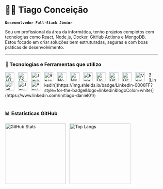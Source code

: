 
# 👨‍💻 Tiago Conceição

**`Desenvolvedor Full-Stack Júnior`**

Sou um profissional da área da informática, tenho projetos completos com tecnologias como React, Node.js, Docker, GitHub Actions e MongoDB.  
Estou focado em criar soluções bem estruturadas, seguras e com boas práticas de desenvolvimento.

---

### 🤖 Tecnologias e Ferramentas que utilizo

<img align="left" alt="HTML" title="HTML" width="30px" style="padding-right: 10px;" src="https://cdn.jsdelivr.net/gh/devicons/devicon/icons/html5/html5-original.svg"/>
<img align="left" alt="CSS" title="CSS" width="30px" style="padding-right: 10px;" src="https://cdn.jsdelivr.net/gh/devicons/devicon/icons/css3/css3-original.svg"/>
<img align="left" alt="JavaScript" title="JavaScript" width="30px" style="padding-right: 10px;" src="https://cdn.jsdelivr.net/gh/devicons/devicon/icons/javascript/javascript-original.svg"/>
<img align="left" alt="React" title="React" width="30px" style="padding-right: 10px;" src="https://cdn.jsdelivr.net/gh/devicons/devicon/icons/react/react-original.svg"/>
<img align="left" alt="Node.js" title="Node.js" width="30px" style="padding-right: 10px;" src="https://cdn.jsdelivr.net/gh/devicons/devicon/icons/nodejs/nodejs-original.svg"/>
<img align="left" alt="MongoDB" title="MongoDB" width="30px" style="padding-right: 10px;" src="https://cdn.jsdelivr.net/gh/devicons/devicon/icons/mongodb/mongodb-original.svg"/>
<img align="left" alt="Express" title="Express" width="30px" style="padding-right: 10px;" src="https://cdn.jsdelivr.net/gh/devicons/devicon/icons/express/express-original.svg"/>
<img align="left" alt="Docker" title="Docker" width="30px" style="padding-right: 10px;" src="https://cdn.jsdelivr.net/gh/devicons/devicon/icons/docker/docker-original.svg"/>
<img align="left" alt="Git" title="Git" width="30px" style="padding-right: 10px;" src="https://cdn.jsdelivr.net/gh/devicons/devicon/icons/git/git-original.svg"/>
<img align="left" alt="GitHub" title="GitHub" width="30px" style="padding-right: 10px;" src="https://cdn.jsdelivr.net/gh/devicons/devicon/icons/github/github-original.svg"/>
<img align="left" alt="Vercel" title="Vercel" width="30px" style="padding-right: 10px;" src="https://cdn.jsdelivr.net/gh/devicons/devicon/icons/vercel/vercel-original.svg"/>
<img align="left" alt="Tailwind CSS" title="Tailwind CSS" width="30px" style="padding-right: 10px;" src="https://cdn.jsdelivr.net/gh/devicons/devicon/icons/tailwindcss/tailwindcss-original.svg"/>
<img align="left" alt="Jest" title="Jest" width="30px" style="padding-right: 10px;" src="https://cdn.jsdelivr.net/gh/devicons/devicon/icons/jest/jest-plain.svg"/>
<img align="left" alt="Postman" title="Postman" width="30px" style="padding-right: 10px;" src="https://cdn.jsdelivr.net/gh/devicons/devicon/icons/postman/postman-original.svg"/>
[![LinkedIn](https://img.shields.io/badge/LinkedIn-0000FF?style=for-the-badge&logo=linkedin&logoColor=white)](https://www.linkedin.com/in/tiago-daniel01/)

<br/>
<br/>


              


### 📊 Estatísticas GitHub

<p>
  <img align="left" alt="GitHub Stats" height="200" style="padding-right: 10px;" src="https://github-readme-stats.vercel.app/api?username=tiago0111&show_icons=true&theme=tokyonight&include_all_commits=true&locale=pt-br"/>
  <img align="left" alt="Top Langs" height="200" src="https://github-readme-stats.vercel.app/api/top-langs/?username=tiago0111&theme=tokyonight&layout=compact&custom_title=Tecnologias&langs_count=9"/>
</p>
